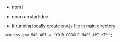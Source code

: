 - npm i
- npm run start:dev

- if running locally create env.js file in main directory

```
process.env.MAP_API = 'YOUR GOOGLE MAPS API KEY';
```
